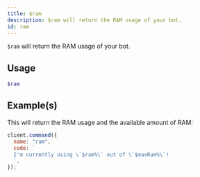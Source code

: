 ```yaml
---
title: $ram
description: $ram will return the RAM usage of your bot.
id: ram
---
```


`$ram` will return the RAM usage of your bot.

## Usage

```php
$ram
```

## Example(s)

This will return the RAM usage and the available amount of RAM:

```javascript
client.command({
  name: "ram",
  code: `
  I'm currently using \`$ram%\` out of \`$maxRam%\`!
  `,
});
```
